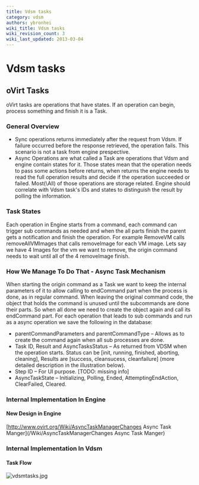 ```yaml
---
title: Vdsm tasks
category: vdsm
authors: ybronhei
wiki_title: Vdsm tasks
wiki_revision_count: 3
wiki_last_updated: 2013-03-04
---
```


# Vdsm tasks

## oVirt Tasks

oVirt tasks are operations that have states. If an operation can begin, process something and finish it is a Task.

### General Overview

*   Sync operations returns immediately after the request from Vdsm. If failure occurred before the response retrieved, the operation fails. This scenario is not a task from engine prespective.
*   Async Operations are what called a Task are operations that Vdsm and engine contain states for it. Those states mean that the operation needs to pass some actions before returns, when returns the engine needs to read the full operation results and decide if the operation succeeded or failed. Most(\\All) of those operations are storage related. Engine should correlate with Vdsm task's IDs and states to distinguish the result by polling the information.

### Task States

Each operation in Engine starts from a command, each command can trigger sub commands as needed and when the all parts finish the parent gets a notification and finish the operation. For example RemoveVM calls removeAllVMImages that calls removeImage for each VM image. Lets say we have 4 Images for the vm we want to remove, the origin command needs to wait until all of the 4 removeImage finish.

### How We Manage To Do That - Async Task Mechanism

When starting the origin command as a Task we want to keep the internal parameters of it to allow calling to endCommand part when the process is done, as in regular command. When leaving the original command code, the object that holds the command is unused until the subcommands are done their parts. So when all done we need to create the object again and call its endCommand part. For each operation that leads to sub commands and run as a async operation we save the following in the database:

*   parentCommandParameters and parentCommandType – Allows as to create the command again when all sub processes are done.
*   Task ID, Result and AsyncTasksStatus – As returned from VDSM when the operation starts. Status can be [init, running, finished, aborting, cleaning], Results are [success, cleansucess, cleanfailure] (more detailed description in the illustration below).
*   Step ID – For UI purpose. [TODO: missing info]
*   AsyncTaskState – Initializing, Polling, Ended, AttemptingEndAction, ClearFailed, Cleared.

### Internal Implementation In Engine

#### New Design in Engine

[http://www.ovirt.org/Wiki/AsyncTaskManagerChanges Async Task Manger](/Wiki/AsyncTaskManagerChanges Async Task Manger)

### Internal Implementation In Vdsm

#### Task Flow

![](vdsmtasks.jpg "vdsmtasks.jpg")
